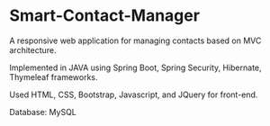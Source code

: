 # Smart-Contact-Manager
A responsive web application for managing contacts based on MVC architecture.

 Implemented in JAVA using Spring Boot, Spring Security, Hibernate, Thymeleaf frameworks. 
 
 Used HTML, CSS, Bootstrap, Javascript, and JQuery for front-end.
 
 Database: MySQL
